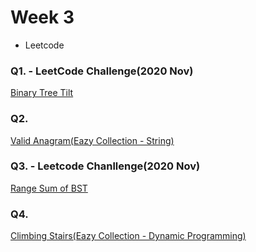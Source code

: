 # Week 3
 - Leetcode

### Q1. - LeetCode Challenge(2020 Nov)
 [Binary Tree Tilt](https://leetcode.com/problems/binary-tree-tilt/)

### Q2. 
[Valid Anagram(Eazy Collection - String)](https://leetcode.com/explore/featured/card/top-interview-questions-easy/127/strings/882/)

### Q3. - Leetcode Chanllenge(2020 Nov)
[Range Sum of BST](https://leetcode.com/explore/challenge/card/november-leetcoding-challenge/566/week-3-november-15th-november-21st/3532/)

### Q4.
[Climbing Stairs(Eazy Collection - Dynamic Programming)](https://leetcode.com/explore/featured/card/top-interview-questions-easy/97/dynamic-programming/569/)
